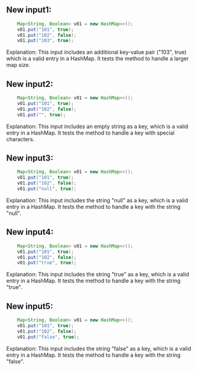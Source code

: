 ## New input1:
```java
    Map<String, Boolean> v01 = new HashMap<>();
    v01.put("101", true);
    v01.put("102", false);
    v01.put("103", true);
```
Explanation: This input includes an additional key-value pair ("103", true) which is a valid entry in a HashMap. It tests the method to handle a larger map size.

## New input2:
```java
    Map<String, Boolean> v01 = new HashMap<>();
    v01.put("101", true);
    v01.put("102", false);
    v01.put("", true);
```
Explanation: This input includes an empty string as a key, which is a valid entry in a HashMap. It tests the method to handle a key with special characters.

## New input3:
```java
    Map<String, Boolean> v01 = new HashMap<>();
    v01.put("101", true);
    v01.put("102", false);
    v01.put("null", true);
```
Explanation: This input includes the string "null" as a key, which is a valid entry in a HashMap. It tests the method to handle a key with the string "null".

## New input4:
```java
    Map<String, Boolean> v01 = new HashMap<>();
    v01.put("101", true);
    v01.put("102", false);
    v01.put("true", true);
```
Explanation: This input includes the string "true" as a key, which is a valid entry in a HashMap. It tests the method to handle a key with the string "true".

## New input5:
```java
    Map<String, Boolean> v01 = new HashMap<>();
    v01.put("101", true);
    v01.put("102", false);
    v01.put("false", true);
```
Explanation: This input includes the string "false" as a key, which is a valid entry in a HashMap. It tests the method to handle a key with the string "false".
